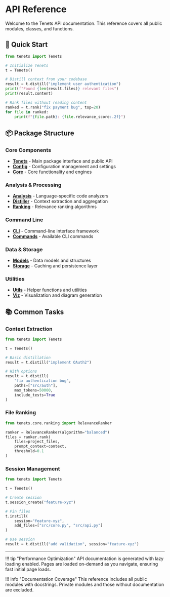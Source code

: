 # API Reference

Welcome to the Tenets API documentation. This reference covers all public modules, classes, and functions.

## 🚀 Quick Start

```python
from tenets import Tenets

# Initialize Tenets
t = Tenets()

# Distill context from your codebase
result = t.distill("implement user authentication")
print(f"Found {len(result.files)} relevant files")
print(result.content)

# Rank files without reading content
ranked = t.rank("fix payment bug", top=20)
for file in ranked:
    print(f"{file.path}: {file.relevance_score:.2f}")
```

## 📦 Package Structure

### Core Components

- **[Tenets](tenets/index.md)** - Main package interface and public API
- **[Config](tenets/config.md)** - Configuration management and settings
- **[Core](tenets/core/index.md)** - Core functionality and engines

### Analysis & Processing

- **[Analysis](tenets/core/analysis/index.md)** - Language-specific code analyzers
- **[Distiller](tenets/core/distiller/index.md)** - Context extraction and aggregation
- **[Ranking](tenets/core/ranking/index.md)** - Relevance ranking algorithms

### Command Line

- **[CLI](tenets/cli/index.md)** - Command-line interface framework
- **[Commands](tenets/cli/commands/index.md)** - Available CLI commands

### Data & Storage

- **[Models](tenets/models/index.md)** - Data models and structures
- **[Storage](tenets/storage/index.md)** - Caching and persistence layer

### Utilities

- **[Utils](tenets/utils/index.md)** - Helper functions and utilities
- **[Viz](tenets/viz/index.md)** - Visualization and diagram generation

## 📚 Common Tasks

### Context Extraction

```python
from tenets import Tenets

t = Tenets()

# Basic distillation
result = t.distill("implement OAuth2")

# With options
result = t.distill(
    "fix authentication bug",
    paths=["src/auth"],
    max_tokens=50000,
    include_tests=True
)
```

### File Ranking

```python
from tenets.core.ranking import RelevanceRanker

ranker = RelevanceRanker(algorithm="balanced")
files = ranker.rank(
    files=project_files,
    prompt_context=context,
    threshold=0.1
)
```

### Session Management

```python
from tenets import Tenets

t = Tenets()

# Create session
t.session_create("feature-xyz")

# Pin files
t.instill(
    session="feature-xyz",
    add_files=["src/core.py", "src/api.py"]
)

# Use session
result = t.distill("add validation", session="feature-xyz")
```

---

!!! tip "Performance Optimization"
    API documentation is generated with lazy loading enabled. Pages are loaded
    on-demand as you navigate, ensuring fast initial page loads.

!!! info "Documentation Coverage"
    This reference includes all public modules with docstrings. Private modules
    and those without documentation are excluded.
